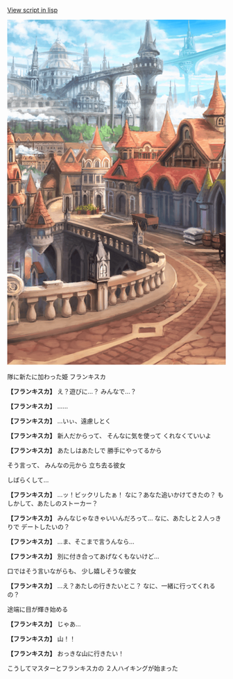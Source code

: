 [View script in lisp](../scripts/20181101.txt)

![town.png](../images/backgrounds/town.png)

隊に新たに加わった姫
フランキスカ

**【フランキスカ】**
え？遊びに…？
みんなで…？

**【フランキスカ】**
……

**【フランキスカ】**
…いぃ、遠慮しとく

**【フランキスカ】**
新人だからって、
そんなに気を使って
くれなくていいよ

**【フランキスカ】**
あたしはあたしで
勝手にやってるから

そう言って、
みんなの元から
立ち去る彼女

しばらくして…

**【フランキスカ】**
…ッ！ビックリしたぁ！
なに？あなた追いかけてきたの？
もしかして、あたしのストーカー？

**【フランキスカ】**
みんなじゃなきゃいいんだろって…
なに、あたしと２人っきりで
デートしたいの？

**【フランキスカ】**
…ま、そこまで言うんなら…

**【フランキスカ】**
別に付き合ってあげなくもないけど…

口ではそう言いながらも、
少し嬉しそうな彼女

**【フランキスカ】**
…え？あたしの行きたいとこ？
なに、一緒に行ってくれるの？

途端に目が輝き始める

**【フランキスカ】**
じゃあ…

**【フランキスカ】**
山！！

**【フランキスカ】**
おっきな山に行きたい！

こうしてマスターとフランキスカの
２人ハイキングが始まった